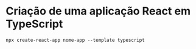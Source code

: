 # Criação de uma aplicação React em TypeScript

    npx create-react-app nome-app --template typescript

